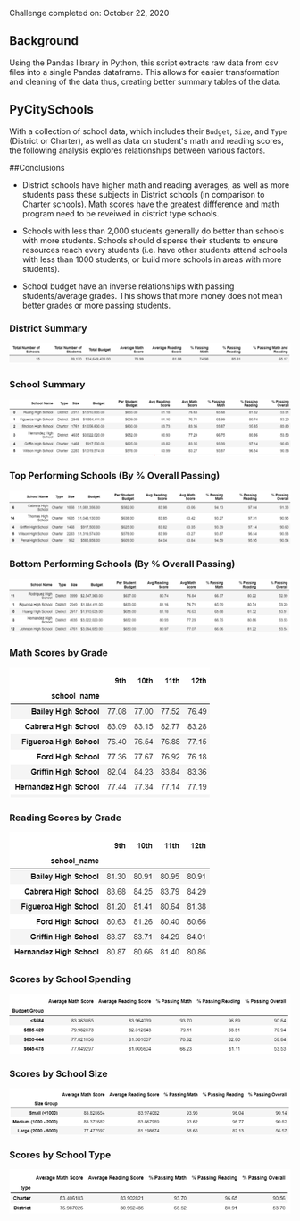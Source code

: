Challenge completed on: October 22, 2020

## Background

Using the Pandas library in Python, this script extracts raw data from csv files into a single Pandas dataframe. This allows for easier transformation and cleaning of the data thus, creating better summary tables of the data. 

## PyCitySchools

With a collection of school data, which includes their `Budget`, `Size`, and `Type` (District or Charter), as well as data on student's math and reading scores, the following analysis explores relationships between various factors. 

##Conclusions

* District schools have higher math and reading averages, as well as more students pass these subjects in District schools (in comparison to Charter schools). Math scores have the greatest diffference and math program need to be reveiwed in district type schools.

* Schools with less than 2,000 students generally do better than schools with more students. Schools should disperse their students to ensure resources reach every students (i.e. have other students attend schools with less than 1000 students, or build more schools in areas with more students). 

* School budget have an inverse relationships with passing students/average grades. This shows that more money does not mean better grades or more passing students. 

### District Summary

![District Summary](Images/conclusion1.png)

### School Summary

![School Summary](Images/conclusion2.png)

### Top Performing Schools (By % Overall Passing)

![Top Schools](Images/conclusion3.png)

### Bottom Performing Schools (By % Overall Passing)

![Bottom Schools](Images/conclusion4.png)

### Math Scores by Grade

![Math Scores](Images/conclusion5.png)

### Reading Scores by Grade

![Reading Scores](Images/conclusion6.png)

### Scores by School Spending

![School Spending](Images/conclusion7.png)

### Scores by School Size

![School Size](Images/conclusion8.png)

### Scores by School Type

![School Type](Images/conclusion9.png)


